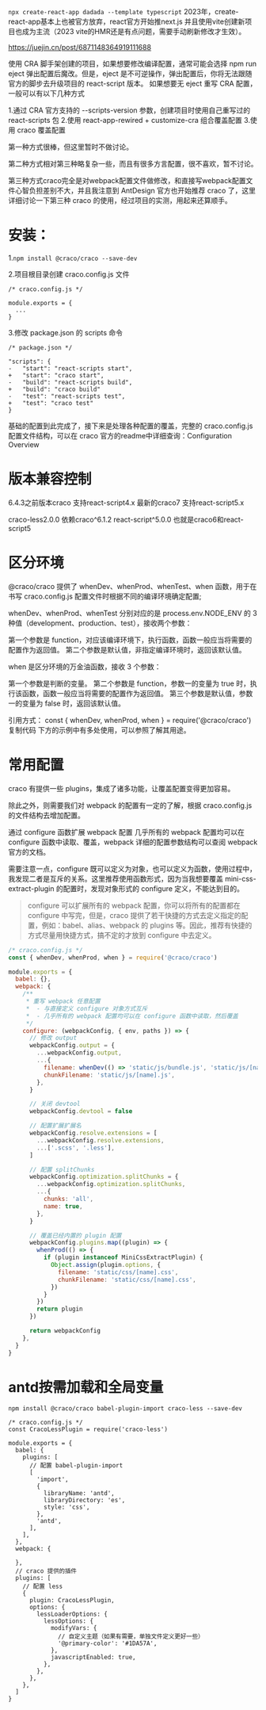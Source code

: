 
`npx create-react-app dadada --template typescript`
2023年，create-react-app基本上也被官方放弃，react官方开始推next.js
并且使用vite创建新项目也成为主流（2023 vite的HMR还是有点问题，需要手动刷新修改才生效）。


https://juejin.cn/post/6871148364919111688

使用 CRA 脚手架创建的项目，如果想要修改编译配置，通常可能会选择 npm run eject 弹出配置后魔改。但是，eject 是不可逆操作，弹出配置后，你将无法跟随官方的脚步去升级项目的 react-script 版本。
如果想要无 eject 重写 CRA 配置，一般可以有以下几种方式

1.通过 CRA 官方支持的 --scripts-version 参数，创建项目时使用自己重写过的 react-scripts 包
2.使用 react-app-rewired + customize-cra 组合覆盖配置
3.使用 craco 覆盖配置

第一种方式很棒，但这里暂时不做讨论。

第二种方式相对第三种略复杂一些，而且有很多方言配置，很不喜欢，暂不讨论。

第三种方式craco完全是对webpack配置文件做修改，和直接写webpack配置文件心智负担差别不大，并且我注意到 AntDesign 官方也开始推荐 craco 了，这里详细讨论一下第三种 craco 的使用，经过项目的实测，用起来还算顺手。


# 安装：
1.`npm install @craco/craco --save-dev`

2.项目根目录创建 craco.config.js 文件
```
/* craco.config.js */

module.exports = {
  ...
}
```

3.修改 package.json 的 scripts 命令
```
/* package.json */

"scripts": {
-   "start": "react-scripts start",
+   "start": "craco start",
-   "build": "react-scripts build",
+   "build": "craco build"
-   "test": "react-scripts test",
+   "test": "craco test"
}
```

基础的配置到此完成了，接下来是处理各种配置的覆盖，完整的 craco.config.js 配置文件结构，可以在 craco 官方的readme中详细查询：Configuration Overview

# 版本兼容控制
6.4.3之前版本craco 支持react-script4.x
最新的craco7 支持react-script5.x

craco-less2.0.0 依赖craco^6.1.2 react-script^5.0.0 也就是craco6和react-script5


# 区分环境
@craco/craco 提供了 whenDev、whenProd、whenTest、when 函数，用于在书写 craco.config.js 配置文件时根据不同的编译环境确定配置;

whenDev、whenProd、whenTest 分别对应的是 process.env.NODE_ENV 的 3 种值（development、production、test），接收两个参数：

第一个参数是 function，对应该编译环境下，执行函数，函数一般应当将需要的配置作为返回值。
第二个参数是默认值，非指定编译环境时，返回该默认值。



when 是区分环境的万金油函数，接收 3 个参数：

第一个参数是判断的变量。
第二个参数是 function，参数一的变量为 true 时，执行该函数，函数一般应当将需要的配置作为返回值。
第三个参数是默认值，参数一的变量为 false 时，返回该默认值。

引用方式：
const { whenDev, whenProd, when } = require('@craco/craco')
复制代码
下方的示例中有多处使用，可以参照了解其用途。

# 常用配置
craco 有提供一些 plugins，集成了诸多功能，让覆盖配置变得更加容易。

除此之外，则需要我们对 webpack 的配置有一定的了解，根据 craco.config.js 的文件结构去增加配置。

通过 configure 函数扩展 webpack 配置
几乎所有的 webpack 配置均可以在 configure 函数中读取、覆盖，webpack 详细的配置参数结构可以查阅 webpack 官方的文档。

需要注意一点，configure 既可以定义为对象，也可以定义为函数，使用过程中，我发现二者是互斥的关系。这里推荐使用函数形式，因为当我想要覆盖 mini-css-extract-plugin 的配置时，发现对象形式的 configure 定义，不能达到目的。

> configure 可以扩展所有的 webpack 配置，你可以将所有的配置都在 configure 中写完，但是，craco 提供了若干快捷的方式去定义指定的配置，例如：babel、alias、webpack 的 plugins 等。因此，推荐有快捷的方式尽量用快捷方式，搞不定的才放到 configure 中去定义。

```js
/* craco.config.js */
const { whenDev, whenProd, when } = require('@craco/craco')

module.exports = {
  babel: {},
  webpack: {
    /**
     * 重写 webpack 任意配置
     *  - 与直接定义 configure 对象方式互斥
     *  - 几乎所有的 webpack 配置均可以在 configure 函数中读取，然后覆盖
     */
    configure: (webpackConfig, { env, paths }) => {
      // 修改 output
      webpackConfig.output = {
        ...webpackConfig.output,
        ...{
          filename: whenDev(() => 'static/js/bundle.js', 'static/js/[name].js'),
          chunkFilename: 'static/js/[name].js',
        },
      }

      // 关闭 devtool
      webpackConfig.devtool = false

      // 配置扩展扩展名
      webpackConfig.resolve.extensions = [
        ...webpackConfig.resolve.extensions,
        ...['.scss', '.less'],
      ]

      // 配置 splitChunks
      webpackConfig.optimization.splitChunks = {
        ...webpackConfig.optimization.splitChunks,
        ...{
          chunks: 'all',
          name: true,
        },
      }

      // 覆盖已经内置的 plugin 配置
      webpackConfig.plugins.map((plugin) => {
        whenProd(() => {
          if (plugin instanceof MiniCssExtractPlugin) {
            Object.assign(plugin.options, {
              filename: 'static/css/[name].css',
              chunkFilename: 'static/css/[name].css',
            })
          }
        })
        return plugin
      })

      return webpackConfig
    },
  }
}

```



# antd按需加载和全局变量
`npm install @craco/craco babel-plugin-import craco-less --save-dev`

```
/* craco.config.js */
const CracoLessPlugin = require('craco-less')

module.exports = {
  babel: {
    plugins: [
      // 配置 babel-plugin-import
      [
        'import',
        {
          libraryName: 'antd',
          libraryDirectory: 'es',
          style: 'css',
        },
        'antd',
      ],
    ],
  },
  webpack: {
  
  },
  // craco 提供的插件
  plugins: [
    // 配置 less
  	{
      plugin: CracoLessPlugin,
      options: {
        lessLoaderOptions: {
          lessOptions: {
            modifyVars: {
              // 自定义主题（如果有需要，单独文件定义更好一些）
              '@primary-color': '#1DA57A',
            },
            javascriptEnabled: true,
          },
        },
      },
    },
  ]
}

```